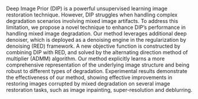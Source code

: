 Deep Image Prior (DIP) is a powerful unsupervised learning image restoration technique. However, DIP struggles when handling complex degradation scenarios involving mixed image artifacts. To address this limitation, we propose a novel technique to enhance DIP’s performance in handling mixed image degradation. Our method leverages additional deep denoiser, which is deployed as a denoising engine in the regularization by denoising (RED) framework. A new objective function is constructed by combining DIP with RED, and solved by the alternating direction method of multiplier (ADMM) algorithm. Our method explicitly learns a more comprehensive representation of the underlying image structure and being robust to different types of degradation. Experimental results demonstrate the effectiveness of our method, showing effective improvements in restoring images corrupted by mixed degradation on several image restoration tasks, such as image inpainting, super-resolution and deblurring. 
